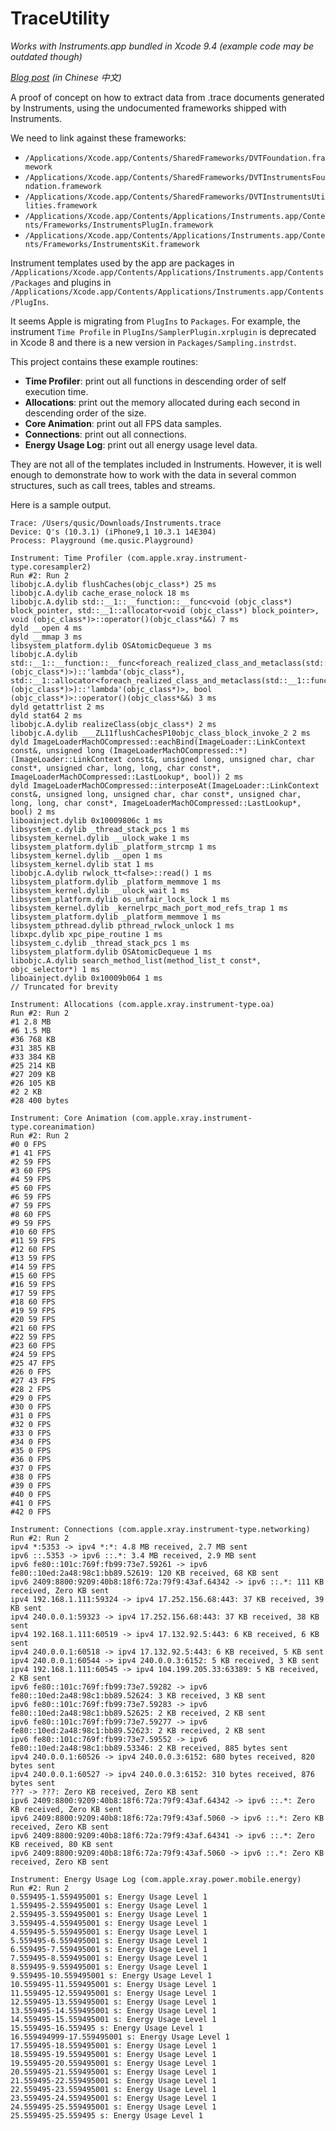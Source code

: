 # TraceUtility

*Works with Instruments.app bundled in Xcode 9.4 (example code may be outdated though)*

*[Blog post](https://qusic.me/post/extract-data-from-trace-documents/) (in Chinese 中文)*

A proof of concept on how to extract data from .trace documents generated by Instruments, using the undocumented frameworks shipped with Instruments.

We need to link against these frameworks:

* `/Applications/Xcode.app/Contents/SharedFrameworks/DVTFoundation.framework`
* `/Applications/Xcode.app/Contents/SharedFrameworks/DVTInstrumentsFoundation.framework`
* `/Applications/Xcode.app/Contents/SharedFrameworks/DVTInstrumentsUtilities.framework`
* `/Applications/Xcode.app/Contents/Applications/Instruments.app/Contents/Frameworks/InstrumentsPlugIn.framework`
* `/Applications/Xcode.app/Contents/Applications/Instruments.app/Contents/Frameworks/InstrumentsKit.framework`

Instrument templates used by the app are packages in `/Applications/Xcode.app/Contents/Applications/Instruments.app/Contents/Packages` and plugins in `/Applications/Xcode.app/Contents/Applications/Instruments.app/Contents/PlugIns`.

It seems Apple is migrating from `PlugIns` to `Packages`. For example, the instrument `Time Profile` in `PlugIns/SamplerPlugin.xrplugin` is deprecated in Xcode 8 and there is a new version in `Packages/Sampling.instrdst`.

This project contains these example routines:

* **Time Profiler**: print out all functions in descending order of self execution time.
* **Allocations**: print out the memory allocated during each second in descending order of the size.
* **Core Animation**: print out all FPS data samples.
* **Connections**: print out all connections.
* **Energy Usage Log**: print out all energy usage level data.

They are not all of the templates included in Instruments. However, it is well enough to demonstrate how to work with the data in several common structures, such as call trees, tables and streams.

Here is a sample output.

```
Trace: /Users/qusic/Downloads/Instruments.trace
Device: Q's (10.3.1) (iPhone9,1 10.3.1 14E304)
Process: Playground (me.qusic.Playground)

Instrument: Time Profiler (com.apple.xray.instrument-type.coresampler2)
Run #2: Run 2
libobjc.A.dylib flushCaches(objc_class*) 25 ms
libobjc.A.dylib cache_erase_nolock 18 ms
libobjc.A.dylib std::__1::__function::__func<void (objc_class*) block_pointer, std::__1::allocator<void (objc_class*) block_pointer>, void (objc_class*)>::operator()(objc_class*&&) 7 ms
dyld __open 4 ms
dyld __mmap 3 ms
libsystem_platform.dylib OSAtomicDequeue 3 ms
libobjc.A.dylib std::__1::__function::__func<foreach_realized_class_and_metaclass(std::__1::function<void (objc_class*)>)::'lambda'(objc_class*), std::__1::allocator<foreach_realized_class_and_metaclass(std::__1::function<void (objc_class*)>)::'lambda'(objc_class*)>, bool (objc_class*)>::operator()(objc_class*&&) 3 ms
dyld getattrlist 2 ms
dyld stat64 2 ms
libobjc.A.dylib realizeClass(objc_class*) 2 ms
libobjc.A.dylib ___ZL11flushCachesP10objc_class_block_invoke_2 2 ms
dyld ImageLoaderMachOCompressed::eachBind(ImageLoader::LinkContext const&, unsigned long (ImageLoaderMachOCompressed::*)(ImageLoader::LinkContext const&, unsigned long, unsigned char, char const*, unsigned char, long, long, char const*, ImageLoaderMachOCompressed::LastLookup*, bool)) 2 ms
dyld ImageLoaderMachOCompressed::interposeAt(ImageLoader::LinkContext const&, unsigned long, unsigned char, char const*, unsigned char, long, long, char const*, ImageLoaderMachOCompressed::LastLookup*, bool) 2 ms
liboainject.dylib 0x10009806c 1 ms
libsystem_c.dylib _thread_stack_pcs 1 ms
libsystem_kernel.dylib __ulock_wake 1 ms
libsystem_platform.dylib _platform_strcmp 1 ms
libsystem_kernel.dylib __open 1 ms
libsystem_kernel.dylib stat 1 ms
libobjc.A.dylib rwlock_tt<false>::read() 1 ms
libsystem_platform.dylib _platform_memmove 1 ms
libsystem_kernel.dylib __ulock_wait 1 ms
libsystem_platform.dylib os_unfair_lock_lock 1 ms
libsystem_kernel.dylib _kernelrpc_mach_port_mod_refs_trap 1 ms
libsystem_platform.dylib _platform_memmove 1 ms
libsystem_pthread.dylib pthread_rwlock_unlock 1 ms
libxpc.dylib xpc_pipe_routine 1 ms
libsystem_c.dylib _thread_stack_pcs 1 ms
libsystem_platform.dylib OSAtomicDequeue 1 ms
libobjc.A.dylib search_method_list(method_list_t const*, objc_selector*) 1 ms
liboainject.dylib 0x10009b064 1 ms
// Truncated for brevity

Instrument: Allocations (com.apple.xray.instrument-type.oa)
Run #2: Run 2
#1 2.8 MB
#6 1.5 MB
#36 768 KB
#31 385 KB
#33 384 KB
#25 214 KB
#27 209 KB
#26 105 KB
#2 2 KB
#28 400 bytes

Instrument: Core Animation (com.apple.xray.instrument-type.coreanimation)
Run #2: Run 2
#0 0 FPS
#1 41 FPS
#2 59 FPS
#3 60 FPS
#4 59 FPS
#5 60 FPS
#6 59 FPS
#7 59 FPS
#8 60 FPS
#9 59 FPS
#10 60 FPS
#11 59 FPS
#12 60 FPS
#13 59 FPS
#14 59 FPS
#15 60 FPS
#16 59 FPS
#17 59 FPS
#18 60 FPS
#19 59 FPS
#20 59 FPS
#21 60 FPS
#22 59 FPS
#23 60 FPS
#24 59 FPS
#25 47 FPS
#26 0 FPS
#27 43 FPS
#28 2 FPS
#29 0 FPS
#30 0 FPS
#31 0 FPS
#32 0 FPS
#33 0 FPS
#34 0 FPS
#35 0 FPS
#36 0 FPS
#37 0 FPS
#38 0 FPS
#39 0 FPS
#40 0 FPS
#41 0 FPS
#42 0 FPS

Instrument: Connections (com.apple.xray.instrument-type.networking)
Run #2: Run 2
ipv4 *:5353 -> ipv4 *:*: 4.8 MB received, 2.7 MB sent
ipv6 ::.5353 -> ipv6 ::.*: 3.4 MB received, 2.9 MB sent
ipv6 fe80::101c:769f:fb99:73e7.59261 -> ipv6 fe80::10ed:2a48:98c1:bb89.52619: 120 KB received, 68 KB sent
ipv6 2409:8800:9209:40b8:18f6:72a:79f9:43af.64342 -> ipv6 ::.*: 111 KB received, Zero KB sent
ipv4 192.168.1.111:59324 -> ipv4 17.252.156.68:443: 37 KB received, 39 KB sent
ipv4 240.0.0.1:59323 -> ipv4 17.252.156.68:443: 37 KB received, 38 KB sent
ipv4 192.168.1.111:60519 -> ipv4 17.132.92.5:443: 6 KB received, 6 KB sent
ipv4 240.0.0.1:60518 -> ipv4 17.132.92.5:443: 6 KB received, 5 KB sent
ipv4 240.0.0.1:60544 -> ipv4 240.0.0.3:6152: 5 KB received, 3 KB sent
ipv4 192.168.1.111:60545 -> ipv4 104.199.205.33:63389: 5 KB received, 2 KB sent
ipv6 fe80::101c:769f:fb99:73e7.59282 -> ipv6 fe80::10ed:2a48:98c1:bb89.52624: 3 KB received, 3 KB sent
ipv6 fe80::101c:769f:fb99:73e7.59283 -> ipv6 fe80::10ed:2a48:98c1:bb89.52625: 2 KB received, 2 KB sent
ipv6 fe80::101c:769f:fb99:73e7.59277 -> ipv6 fe80::10ed:2a48:98c1:bb89.52623: 2 KB received, 2 KB sent
ipv6 fe80::101c:769f:fb99:73e7.59552 -> ipv6 fe80::10ed:2a48:98c1:bb89.53346: 2 KB received, 885 bytes sent
ipv4 240.0.0.1:60526 -> ipv4 240.0.0.3:6152: 680 bytes received, 820 bytes sent
ipv4 240.0.0.1:60527 -> ipv4 240.0.0.3:6152: 310 bytes received, 876 bytes sent
??? -> ???: Zero KB received, Zero KB sent
ipv6 2409:8800:9209:40b8:18f6:72a:79f9:43af.64342 -> ipv6 ::.*: Zero KB received, Zero KB sent
ipv6 2409:8800:9209:40b8:18f6:72a:79f9:43af.5060 -> ipv6 ::.*: Zero KB received, Zero KB sent
ipv6 2409:8800:9209:40b8:18f6:72a:79f9:43af.64341 -> ipv6 ::.*: Zero KB received, 80 KB sent
ipv6 2409:8800:9209:40b8:18f6:72a:79f9:43af.5060 -> ipv6 ::.*: Zero KB received, Zero KB sent

Instrument: Energy Usage Log (com.apple.xray.power.mobile.energy)
Run #2: Run 2
0.559495-1.559495001 s: Energy Usage Level 1
1.559495-2.559495001 s: Energy Usage Level 1
2.559495-3.559495001 s: Energy Usage Level 1
3.559495-4.559495001 s: Energy Usage Level 1
4.559495-5.559495001 s: Energy Usage Level 1
5.559495-6.559495001 s: Energy Usage Level 1
6.559495-7.559495001 s: Energy Usage Level 1
7.559495-8.559495001 s: Energy Usage Level 1
8.559495-9.559495001 s: Energy Usage Level 1
9.559495-10.559495001 s: Energy Usage Level 1
10.559495-11.559495001 s: Energy Usage Level 1
11.559495-12.559495001 s: Energy Usage Level 1
12.559495-13.559495001 s: Energy Usage Level 1
13.559495-14.559495001 s: Energy Usage Level 1
14.559495-15.559495001 s: Energy Usage Level 1
15.559495-16.559495 s: Energy Usage Level 1
16.559494999-17.559495001 s: Energy Usage Level 1
17.559495-18.559495001 s: Energy Usage Level 1
18.559495-19.559495001 s: Energy Usage Level 1
19.559495-20.559495001 s: Energy Usage Level 1
20.559495-21.559495001 s: Energy Usage Level 1
21.559495-22.559495001 s: Energy Usage Level 1
22.559495-23.559495001 s: Energy Usage Level 1
23.559495-24.559495001 s: Energy Usage Level 1
24.559495-25.559495001 s: Energy Usage Level 1
25.559495-25.559495 s: Energy Usage Level 1
```
